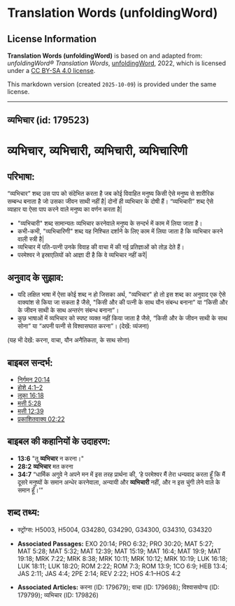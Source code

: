 # Translation Words (unfoldingWord)

## License Information

**Translation Words (unfoldingWord)** is based on and adapted from: _unfoldingWord® Translation Words_, [unfoldingWord](https://unfoldingword.org/utw), 2022, which is licensed under a [CC BY-SA 4.0 license](https://creativecommons.org/licenses/by-sa/4.0/legalcode.en).

This markdown version (created `2025-10-09`) is provided under the same license.



--------------------------------

## व्यभिचार (id: 179523)

व्यभिचार, व्यभिचारी, व्यभिचारी, व्यभिचारिणी
===========================================

परिभाषा:
--------

“व्यभिचार” शब्द उस पाप को संदेभित करता है जब कोई विवाहित मनुष्य किसी ऐसे मनुष्य से शारीरिक सम्बन्ध बनाता है जो उसका जीवन साथी नहीं है\| दोनों ही व्यभिचार के दोषी हैं। “व्यभिचारी” शब्द ऐसे व्याहार या ऐसा पाप करने वाले मनुष्य का वर्णन करता है\|

* "व्यभिचारी" शब्द सामान्यतः व्यभिचार करनेवाले मनुष्य के सन्दर्भ में काम में लिया जाता है।
* कभी\-कभी, "व्यभिचारिणी" शब्द यह निश्चित दर्शाने के लिए काम में लिया जाता है कि व्यभिचार करने वाली स्त्री है\|
* व्यभिचार में पति\-पत्नी उनके विवाह की वाचा में की गई प्रतिज्ञाओं को तोड़ देते हैं।
* परमेश्वर ने इस्राएलियों को आज्ञा दी है कि वे व्यभिचार नहीं करें\|

अनुवाद के सुझाव:
----------------

* यदि लक्षित भाषा में ऐसा कोई शब्द न हो जिसका अर्थ, "व्यभिचार" हो तो इस शब्द का अनुवाद एक ऐसे वाक्यांश से किया जा सकता है जैसे, "किसी और की पत्नी के साथ यौन संबन्ध बनाना” या “किसी और के जीवन साथी के साथ अन्तरंग संबन्ध बनाना”।
* कुछ भाषाओं में व्यभिचार को स्पष्ट व्यक्त नहीं किया जाता है जैसे, “किसी और के जीवन साथी के साथ सोना” या “अपनी पत्नी से विश्वासघात करना”। (देखें: व्यंजना)

(यह भी देखें: करना, वाचा, यौन अनैतिकता, के साथ सोना)

बाइबल सन्दर्भ:
--------------

* [निर्गमन 20:14](https://ref.ly/Exod20:14)
* [होशे 4:1–2](https://ref.ly/Hos4:1-Hos4:2)
* [लूका 16:18](https://ref.ly/Luke16:18)
* [मत्ती 5:28](https://ref.ly/Matt5:28)
* [मत्ती 12:39](https://ref.ly/Matt12:39)
* [प्रकाशितवाक्य 02:22](https://ref.ly/Rev2:22)

बाइबल की कहानियों के उदाहरण:
----------------------------

* **13:6** "तू **व्यभिचार** न करना।"
* **28:2** **व्यभिचार** मत करना
* **34:7** “धार्मिक अगुवे ने अपने मन में इस तरह प्रार्थना की, ‘हे परमेश्वर मैं तेरा धन्यवाद करता हूँ कि मैं दूसरे मनुष्यों के समान अन्धेर करनेवाला, अन्यायी और **व्यभिचारी** नहीं, और न इस चुंगी लेने वाले के समान हूँ।’”

शब्द तथ्य:
----------

* स्ट्रोंग्स: H5003, H5004, G34280, G34290, G34300, G34310, G34320

* **Associated Passages:** EXO 20:14; PRO 6:32; PRO 30:20; MAT 5:27; MAT 5:28; MAT 5:32; MAT 12:39; MAT 15:19; MAT 16:4; MAT 19:9; MAT 19:18; MRK 7:22; MRK 8:38; MRK 10:11; MRK 10:12; MRK 10:19; LUK 16:18; LUK 18:11; LUK 18:20; ROM 2:22; ROM 7:3; ROM 13:9; 1CO 6:9; HEB 13:4; JAS 2:11; JAS 4:4; 2PE 2:14; REV 2:22; HOS 4:1–HOS 4:2
* **Associated Articles:** करना (ID: 179679); वाचा (ID: 179698); विश्वासयोग्य (ID: 179799); व्यभिचार (ID: 179826)

